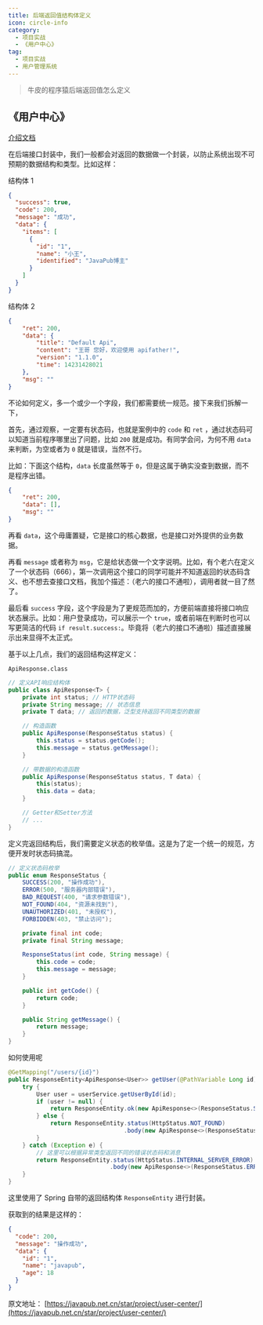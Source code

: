 ```yaml
---
title: 后端返回值结构体定义
icon: circle-info
category:
  - 项目实战
  - 《用户中心》
tag:
  - 项目实战
  - 用户管理系统
---
```




> 牛皮的程序猿后端返回值怎么定义


## 《用户中心》

[介绍文档](https://kazjsfecs3y.feishu.cn/wiki/QJDwwM5bbi2nT9k6laycWm4ynad)







在后端接口封装中，我们一般都会对返回的数据做一个封装，以防止系统出现不可预期的数据结构和类型。比如这样：

结构体 1

```json
{
  "success": true,
  "code": 200,
  "message": "成功",
  "data": {
    "items": [
      {
        "id": "1",
        "name": "小王",
        "identified": "JavaPub博主"
      }
    ]
  }
}
```

结构体 2

```json
{
    "ret": 200,
    "data": {
        "title": "Default Api",
        "content": "王哥 您好，欢迎使用 apifather!",
        "version": "1.1.0",
        "time": 14231428021
    },
    "msg": ""
}
```

不论如何定义，多一个或少一个字段，我们都需要统一规范。接下来我们拆解一下，

首先，通过观察，一定要有状态码，也就是案例中的 `code` 和 `ret` ，通过状态码可以知道当前程序哪里出了问题，比如 `200` 就是成功。有同学会问，为何不用 `data` 来判断，为空或者为 `0` 就是错误，当然不行。

比如：下面这个结构，`data` 长度虽然等于 `0`，但是这属于确实没查到数据，而不是程序出错。


```json
{
    "ret": 200,
    "data": [],
    "msg": ""
}
```

再看 `data`，这个毋庸置疑，它是接口的核心数据，也是接口对外提供的业务数据。

再看 `message` 或者称为 `msg`，它是给状态做一个文字说明。比如，有个老六在定义了一个状态码（666），第一次调用这个接口的同学可能并不知道返回的状态码含义、也不想去查接口文档，我加个描述：（老六的接口不通啦），调用者就一目了然了。

最后看 `success` 字段，这个字段是为了更规范而加的，方便前端直接将接口响应状态展示。比如：用户登录成功，可以展示一个 `true`，或者前端在判断时也可以写更简洁的代码 `if result.success:`。毕竟将（老六的接口不通啦）描述直接展示出来显得不太正式。


基于以上几点，我们的返回结构这样定义：

`ApiResponse.class`

```java
// 定义API响应结构体
public class ApiResponse<T> {
    private int status; // HTTP状态码
    private String message; // 状态信息
    private T data; // 返回的数据，泛型支持返回不同类型的数据

    // 构造函数
    public ApiResponse(ResponseStatus status) {
        this.status = status.getCode();
        this.message = status.getMessage();
    }

    // 带数据的构造函数
    public ApiResponse(ResponseStatus status, T data) {
        this(status);
        this.data = data;
    }

    // Getter和Setter方法
    // ...
}
```

定义完返回结构后，我们需要定义状态的枚举值。这是为了定一个统一的规范，方便开发时状态码搞混。

```java
// 定义状态码枚举
public enum ResponseStatus {
    SUCCESS(200, "操作成功"),
    ERROR(500, "服务器内部错误"),
    BAD_REQUEST(400, "请求参数错误"),
    NOT_FOUND(404, "资源未找到"),
    UNAUTHORIZED(401, "未授权"),
    FORBIDDEN(403, "禁止访问");

    private final int code;
    private final String message;

    ResponseStatus(int code, String message) {
        this.code = code;
        this.message = message;
    }

    public int getCode() {
        return code;
    }

    public String getMessage() {
        return message;
    }
}
```

如何使用呢

```java
@GetMapping("/users/{id}")
public ResponseEntity<ApiResponse<User>> getUser(@PathVariable Long id) {
    try {
        User user = userService.getUserById(id);
        if (user != null) {
            return ResponseEntity.ok(new ApiResponse<>(ResponseStatus.SUCCESS, user));
        } else {
            return ResponseEntity.status(HttpStatus.NOT_FOUND)
                                 .body(new ApiResponse<>(ResponseStatus.NOT_FOUND));
        }
    } catch (Exception e) {
        // 这里可以根据异常类型返回不同的错误状态码和消息
        return ResponseEntity.status(HttpStatus.INTERNAL_SERVER_ERROR)
                             .body(new ApiResponse<>(ResponseStatus.ERROR));
    }
}
```


这里使用了 Spring 自带的返回结构体 `ResponseEntity` 进行封装。

获取到的结果是这样的：

```json
{
  "code": 200,
  "message": "操作成功",
  "data": {
    "id": "1",
    "name": "javapub",
    "age": 18
  }
}
```






原文地址： [https://javapub.net.cn/star/project/user-center/](https://javapub.net.cn/star/project/user-center/)


